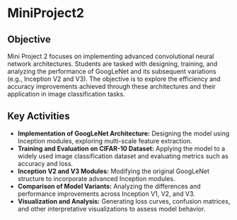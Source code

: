 # MiniProject2

## Objective
Mini Project 2 focuses on implementing advanced convolutional neural network architectures. Students are tasked with designing, training, and analyzing the performance of GoogLeNet and its subsequent variations (e.g., Inception V2 and V3). The objective is to explore the efficiency and accuracy improvements achieved through these architectures and their application in image classification tasks.

## Key Activities
- **Implementation of GoogLeNet Architecture:** Designing the model using Inception modules, exploring multi-scale feature extraction.
- **Training and Evaluation on CIFAR-10 Dataset:** Applying the model to a widely used image classification dataset and evaluating metrics such as accuracy and loss.
- **Inception V2 and V3 Modules:** Modifying the original GoogLeNet structure to incorporate advanced Inception modules.
- **Comparison of Model Variants:** Analyzing the differences and performance improvements across Inception V1, V2, and V3.
- **Visualization and Analysis:** Generating loss curves, confusion matrices, and other interpretative visualizations to assess model behavior.